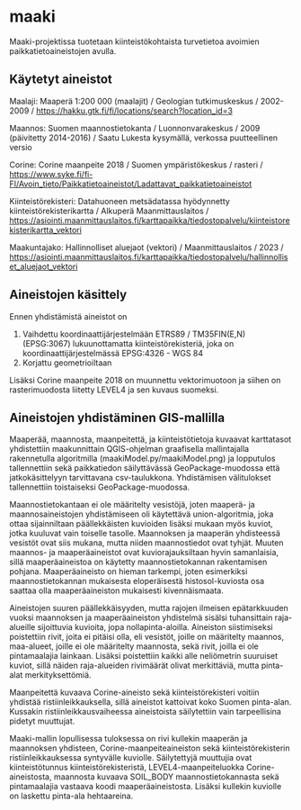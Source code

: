 # maaki
Maaki-projektissa tuotetaan kiinteistökohtaista turvetietoa avoimien paikkatietoaineistojen avulla.

## Käytetyt aineistot

Maalaji: Maaperä 1:200 000 (maalajit) / Geologian tutkimuskeskus / 2002-2009 / https://hakku.gtk.fi/fi/locations/search?location_id=3

Maannos: Suomen maannostietokanta / Luonnonvarakeskus / 2009 (päivitetty 2014-2016) / Saatu Lukesta kysymällä, verkossa puutteellinen versio

Corine: Corine maanpeite 2018 / Suomen ympäristökeskus / rasteri / https://www.syke.fi/fi-FI/Avoin_tieto/Paikkatietoaineistot/Ladattavat_paikkatietoaineistot

Kiinteistörekisteri: Datahuoneen metsädatassa hyödynnetty kiinteistörekisterikartta / Alkuperä Maanmittauslaitos / https://asiointi.maanmittauslaitos.fi/karttapaikka/tiedostopalvelu/kiinteistorekisterikartta_vektori

Maakuntajako: Hallinnolliset aluejaot (vektori) / Maanmittauslaitos / 2023 / https://asiointi.maanmittauslaitos.fi/karttapaikka/tiedostopalvelu/hallinnolliset_aluejaot_vektori


## Aineistojen käsittely

Ennen yhdistämistä aineistot on 
1. Vaihdettu koordinaattijärjestelmään ETRS89 / TM35FIN(E,N) (EPSG:3067) lukuunottamatta kiinteistörekisteriä, joka on koordinaattijärjestelmässä EPSG:4326 - WGS 84
2. Korjattu geometrioiltaan

Lisäksi Corine maanpeite 2018 on muunnettu vektorimuotoon ja siihen on rasterimuodosta liitetty LEVEL4 ja sen kuvaus suomeksi.


## Aineistojen yhdistäminen GIS-mallilla

Maaperää, maannosta, maanpeitettä, ja kiinteistötietoja kuvaavat karttatasot yhdistettiin maakunnittain QGIS-ohjelman graafisella mallintajalla rakennetulla algoritmilla (maakiModel.py/maakiModel.png) ja lopputulos tallennettiin sekä paikkatiedon säilyttävässä GeoPackage-muodossa että jatkokäsittelyyn tarvittavana csv-taulukkona. Yhdistämisen välitulokset tallennettiin toistaiseksi GeoPackage-muodossa. 

Maannostietokantaan ei ole määritelty vesistöjä, joten maaperä- ja maannosaineistojen yhdistämiseen oli käytettävä union-algoritmia, joka ottaa sijainniltaan päällekkäisten kuvioiden lisäksi mukaan myös kuviot, jotka kuuluvat vain toiselle tasolle. Maannoksen ja maaperän yhdisteessä vesistöt ovat siis mukana, mutta niiden maannostiedot ovat tyhjät.  Muuten maannos- ja maaperäaineistot ovat kuviorajauksiltaan hyvin samanlaisia, sillä maaperäaineistoa on käytetty maannostietokannan rakentamisen pohjana. Maaperäaineisto on hieman tarkempi, joten esimerkiksi maannostietokannan mukaisesta eloperäisestä histosol-kuviosta osa saattaa olla maaperäaineiston mukaisesti kivennäismaata. 

Aineistojen suuren päällekkäisyyden, mutta rajojen ilmeisen epätarkkuuden vuoksi maannoksen ja maaperäaineiston yhdistelmä sisälsi tuhansittain raja-alueille sijoittuvia kuvioita, jopa nollapinta-aloilla. Aineiston siistimiseksi poistettiin rivit, joita ei pitäisi olla, eli vesistöt, joille on määritelty maannos, maa-alueet, joille ei ole määritelty maannosta, sekä rivit, joilla ei ole pintamaalajia lainkaan. Lisäksi poistettiin kaikki alle neliömetrin suuruiset kuviot, sillä näiden raja-alueiden rivimäärät olivat merkittäviä, mutta pinta-alat merkityksettömiä. 

Maanpeitettä kuvaava Corine-aineisto sekä kiinteistörekisteri voitiin yhdistää ristiinleikkauksella, sillä aineistot kattoivat koko Suomen pinta-alan. Kussakin ristiinleikkausvaiheessa aineistoista säilytettiin vain tarpeellisina pidetyt muuttujat. 

Maaki-mallin lopullisessa tuloksessa on rivi kullekin maaperän ja maannoksen yhdisteen, Corine-maanpeiteaineiston sekä kiinteistörekisterin ristiinleikkauksessa syntyvälle kuviolle. Säilytettyjä muuttujia ovat kiinteistötunnus kiinteistörekisteristä, LEVEL4-maanpeiteluokka Corine-aineistosta, maannosta kuvaava SOIL_BODY maannostietokannasta sekä pintamaalajia vastaava koodi maaperäaineistosta. Lisäksi kullekin kuviolle on laskettu pinta-ala hehtaareina. 





